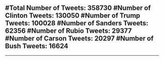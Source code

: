 #Total Number of Tweets: 358730 
#Number of Clinton Tweets: 130050
#Number of Trump Tweets: 100028
#Number of Sanders Tweets: 62356
#Number of Rubio Tweets: 29377
#Number of Carson Tweets: 20297
#Number of Bush Tweets: 16624
---
---
